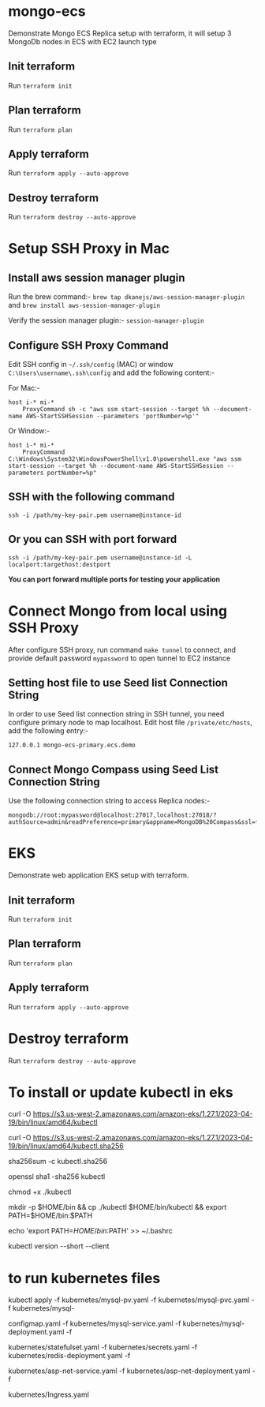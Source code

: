 # mongo-ecs

Demonstrate Mongo ECS Replica setup with terraform, it will setup 3 MongoDb nodes in ECS with EC2 launch type

## Init terraform

Run `terraform init`

## Plan terraform

Run `terraform plan`

## Apply terraform

Run `terraform apply --auto-approve`

## Destroy terraform

Run `terraform destroy --auto-approve`

# Setup SSH Proxy in Mac

## Install aws session manager plugin

Run the brew command:-
`brew tap dkanejs/aws-session-manager-plugin`
and
`brew install aws-session-manager-plugin`

Verify the session manager plugin:-
`session-manager-plugin`

## Configure SSH Proxy Command

Edit SSH config in `~/.ssh/config` (MAC) or window `C:\Users\username\.ssh\config` and add the following content:-

For Mac:-

```
host i-* mi-*
    ProxyCommand sh -c "aws ssm start-session --target %h --document-name AWS-StartSSHSession --parameters 'portNumber=%p'"
```

Or Window:-

```
host i-* mi-*
    ProxyCommand C:\Windows\System32\WindowsPowerShell\v1.0\powershell.exe "aws ssm start-session --target %h --document-name AWS-StartSSHSession --parameters portNumber=%p"
```

## SSH with the following command

`ssh -i /path/my-key-pair.pem username@instance-id`

## Or you can SSH with port forward

`ssh -i /path/my-key-pair.pem username@instance-id -L localport:targethost:destport`

**You can port forward multiple ports for testing your application**

# Connect Mongo from local using SSH Proxy

After configure SSH proxy, run command `make tunnel` to connect, and provide default password `mypassword` to open tunnel to EC2 instance

## Setting host file to use Seed list Connection String

In order to use Seed list connection string in SSH tunnel, you need configure primary node to map localhost. Edit host file `/private/etc/hosts`, add the following entry:-

```
127.0.0.1 mongo-ecs-primary.ecs.demo
```

## Connect Mongo Compass using Seed List Connection String

Use the following connection string to access Replica nodes:-

```
mongodb://root:mypassword@localhost:27017,localhost:27018/?authSource=admin&readPreference=primary&appname=MongoDB%20Compass&ssl=false
```
# EKS

Demonstrate web application EKS setup with terraform.

## Init terraform

Run `terraform init`

## Plan terraform

Run `terraform plan`

## Apply terraform

Run `terraform apply --auto-approve`

# Destroy terraform

Run `terraform destroy --auto-approve`



# To install or update kubectl in eks

curl -O https://s3.us-west-2.amazonaws.com/amazon-eks/1.27.1/2023-04-19/bin/linux/amd64/kubectl

curl -O https://s3.us-west-2.amazonaws.com/amazon-eks/1.27.1/2023-04-19/bin/linux/amd64/kubectl.sha256

sha256sum -c kubectl.sha256

openssl sha1 -sha256 kubectl

chmod +x ./kubectl

mkdir -p $HOME/bin && cp ./kubectl $HOME/bin/kubectl && export PATH=$HOME/bin:$PATH

echo 'export PATH=$HOME/bin:$PATH' >> ~/.bashrc

kubectl version --short --client



# to run kubernetes files 
kubectl apply -f kubernetes/mysql-pv.yaml  -f kubernetes/mysql-pvc.yaml -f kubernetes/mysql-

configmap.yaml -f kubernetes/mysql-service.yaml -f kubernetes/mysql-deployment.yaml -f 

kubernetes/statefulset.yaml -f kubernetes/secrets.yaml  -f kubernetes/redis-deployment.yaml -f 

kubernetes/asp-net-service.yaml -f kubernetes/asp-net-deployment.yaml -f 

kubernetes/Ingress.yaml




